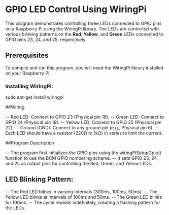 # GPIO LED Control Using WiringPi

This program demonstrates controlling three LEDs connected to GPIO pins on a Raspberry Pi using the WiringPi library. The LEDs are controlled with various blinking patterns on the **Red**, **Yellow**, and **Green** LEDs connected to GPIO pins 23, 24, and 25, respectively.

## Prerequisites

To compile and run this program, you will need the WiringPi library installed on your Raspberry Pi.

### Installing WiringPi:
sudo apt-get install wiringpi

##Wiring

-- Red LED: Connect to GPIO 23 (Physical pin 16).
-- Green LED: Connect to GPIO 24 (Physical pin 18).
-- Yellow LED: Connect to GPIO 25 (Physical pin 22).
-- Ground (GND): Connect to any ground pin (e.g., Physical pin 6).
-- Each LED should have a resistor (220Ω to 1kΩ) in series to limit the current.

##Program Description

-- The program first initializes the GPIO pins using the wiringPiSetupGpio() function to use the BCM GPIO numbering scheme. 
-- It sets GPIO 23, 24, and 25 as output pins for controlling the Red, Green, and Yellow LEDs.

## LED Blinking Pattern:
-- The Red LED blinks in varying intervals (300ms, 100ms, 50ms).
-- The Yellow LED blinks at intervals of 100ms and 50ms.
-- The Green LED blinks for 100ms.
-- The cycle repeats indefinitely, creating a flashing pattern for the LEDs.

